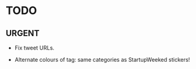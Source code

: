 TODO
==============


URGENT
------

- Fix tweet URLs.



- Alternate colours of tag: same categories as StartupWeeked stickers!
